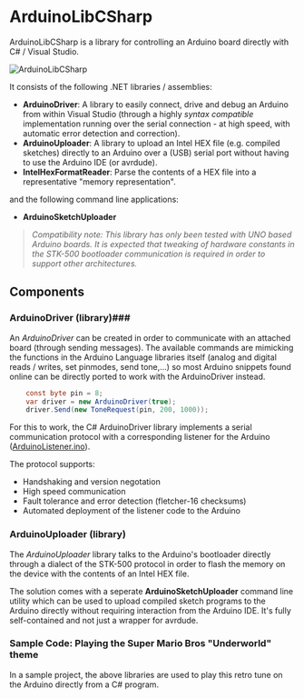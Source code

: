 # ArduinoLibCSharp
ArduinoLibCSharp is a library for controlling an Arduino board directly with C# / Visual Studio.

![ArduinoLibCSharp](https://github.com/christophediericx/ArduinoLibCSharp/blob/master/Images/ArduinoLibCSharp-header-color.png)

It consists of the following .NET libraries / assemblies:

  * **ArduinoDriver**: A library to easily connect, drive and debug an Arduino from within Visual Studio (through a highly *syntax compatible* implementation running over the serial connection - at high speed, with automatic error detection and correction).
  * **ArduinoUploader**: A library to upload an Intel HEX file (e.g. compiled sketches) directly to an Arduino over a (USB) serial port without having to use the Arduino IDE (or avrdude).
  * **IntelHexFormatReader**: Parse the contents of a HEX file into a representative "memory representation".

and the following command line applications:

  * **ArduinoSketchUploader**

> *Compatibility note: This library has only been tested with UNO based Arduino boards. It is expected that tweaking of hardware constants in the STK-500 bootloader communication is required in order to support other architectures.*

## Components ##

### ArduinoDriver (library)###
An *ArduinoDriver* can be created in order to communicate with an attached board (through sending messages). The available commands are mimicking the functions in the Arduino Language libraries itself (analog and digital reads / writes, set pinmodes, send tone,...) so most Arduino snippets found online can be directly ported to work with the ArduinoDriver instead.

```csharp
    const byte pin = 8;
    var driver = new ArduinoDriver(true);
    driver.Send(new ToneRequest(pin, 200, 1000));
```
For this to work, the C# ArduinoDriver library implements a serial communication protocol with a corresponding listener for the Arduino ([ArduinoListener.ino](Source/ArduinoLibCSharp.ArduinoDriver/ArduinoListener/ArduinoListener.ino)).

The protocol supports:
* Handshaking and version negotation
* High speed communication
* Fault tolerance and error detection (fletcher-16 checksums)
* Automated deployment of the listener code to the Arduino

### ArduinoUploader (library) ###

The *ArduinoUploader* library talks to the Arduino's bootloader directly through a dialect of the STK-500 protocol in order to flash the memory on the device with the contents of an Intel HEX file.

The solution comes with a seperate **ArduinoSketchUploader** command line utility which can be used to upload compiled sketch programs to the Arduino directly without requiring interaction from the Arduino IDE. It's fully self-contained and not just a wrapper for avrdude.

### Sample Code: Playing the Super Mario Bros "Underworld" theme

In a sample project, the above libraries are used to play this retro tune on the Arduino directly from a C# program.
